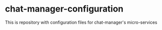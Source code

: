 # chat-manager-configuration
This is repository with configuration files for chat-manager's micro-services
